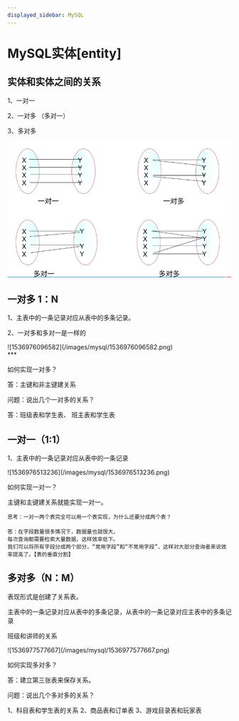 ```yaml
---
displayed_sidebar: MySQL
---
```


# MySQL实体[entity]

## 实体和实体之间的关系

1、一对一

2、一对多 （多对一）

3、多对多 

![1536975724695](/images/mysql/1536975724695.png)


## 一对多 1：N

1、主表中的一条记录对应从表中的多条记录。

2、一对多和多对一是一样的

<div style={{display:'none'}}>
 ![1536976096582](/images/mysql/1536976096582.png)
</div>
***

如何实现一对多？

答：主键和非主键建关系

问题：说出几个一对多的关系？

答：班级表和学生表、      班主表和学生表


## 一对一（1:1）

1、主表中的一条记录对应从表中的一条记录

<div style={{display:'none'}}>
  ![1536976513236](/images/mysql/1536976513236.png)
</div>

如何实现一对一？

主键和主键建关系就能实现一对一。

```
思考：一对一两个表完全可以用一个表实现，为什么还要分成两个表？

答：在字段数量很多情况下，数据量也就很大，
每次查询都需要检索大量数据，这样效率低下。
我们可以将所有字段分成两个部分，“常用字段”和“不常用字段”，这样对大部分查询者来说效率提高了。【表的垂直分割】
```



## 多对多（N：M）

表现形式是创建了关系表。

主表中的一条记录对应从表中的多条记录，从表中的一条记录对应主表中的多条记录

班级和讲师的关系

<div style={{display:'none'}}>
 ![1536977577667](/images/mysql/1536977577667.png)
</div>


如何实现多对多？

答：建立第三张表来保存关系。

问题：说出几个多对多的关系？

1、科目表和学生表的关系		2、商品表和订单表         3、游戏目录表和玩家表
